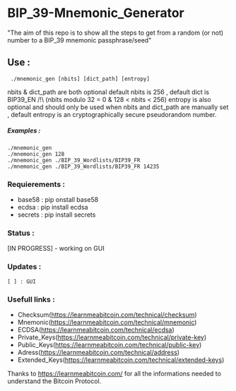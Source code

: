 # BIP_39-Mnemonic_Generator

"The aim of this repo is to show all the steps to get from a random (or not) number to a BIP_39 mnemonic passphrase/seed"

##  Use :

```
 ./mnemonic_gen [nbits] [dict_path] [entropy]
```
 nbits & dict_path are both optional default nbits is 256 , default dict is BIP39_EN            /!\ (nbits modulo 32 = 0 & 128 < nbits < 256)
 entropy is also optional and should only be used when nbits and dict_path are manually set , default entropy is an cryptographically secure pseudorandom number.
 ##### Examples :
 `````
 ./mnemonic_gen 
 ./mnemonic_gen 128
 ./mnemonic_gen ./BIP_39_Wordlists/BIP39_FR
 ./mnemonic_gen ./BIP_39_Wordlists/BIP39_FR 14235
 `````


### Requierements :

- base58  : pip onstall base58
- ecdsa   : pip install ecdsa
- secrets : pip install secrets


### Status :
[IN PROGRESS] - working on GUI

### Updates :

````
[ ] : GUI 
````

### Usefull links :

- Checksum(https://learnmeabitcoin.com/technical/checksum)
- Mnemonic(https://learnmeabitcoin.com/technical/mnemonic)
- ECDSA(https://learnmeabitcoin.com/technical/ecdsa)
- Private_Keys(https://learnmeabitcoin.com/technical/private-key)
- Public_Keys(https://learnmeabitcoin.com/technical/public-key)
- Adress(https://learnmeabitcoin.com/technical/address)
- Extended_Keys(https://learnmeabitcoin.com/technical/extended-keys)

Thanks to https://learnmeabitcoin.com/ for all the informations needed to understand the Bitcoin Protocol.
